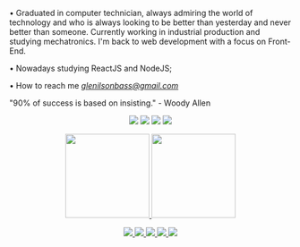 • Graduated in computer technician, always admiring the world of technology and who is always looking to be better than yesterday and never better than someone. Currently working in industrial production and studying mechatronics. I'm back to web development with a focus on Front-End.

• Nowadays studying ReactJS and NodeJS;

• How to reach me *glenilsonbass@gmail.com*

"90% of success is based on insisting." - Woody Allen



<p align="center">
    <a href="https://twitter.com/GlenilsonSantil" target="blank"><img src="https://img.icons8.com/dusk/64/000000/twitter.png"/></a>
	<a href="https://www.instagram.com/glenilsonsantil/" target="blank"><img src="https://img.icons8.com/dusk/64/000000/instagram.png"/></a>
    <a href="https://www.facebook.com/glenilsons/" target="blank"><img src="https://img.icons8.com/dusk/64/000000/facebook.png"/></a>
    <a href="https://www.linkedin.com/in/glenilsonsantil/" target="blank"><img src="https://img.icons8.com/dusk/64/000000/linkedin.png"/></a>
</p>

<p align="center">
	<a href="https://github.com/glenilsonsantil">
	  <img height="150em" src="https://github-readme-stats.vercel.app/api?username=glenilsonsantil&theme=dracula&show_icons=true"/>
	  <img height="150em" src="https://github-readme-stats.vercel.app/api/top-langs/?username=glenilsonsantil&layout=compact&theme=dracula"/>
</p>
<p align="center">
	<img src="https://img.icons8.com/color/48/000000/html-5--v1.png"/>
	<img src="https://img.icons8.com/color/48/000000/css3.png"/>
	<img src="https://img.icons8.com/color/48/000000/javascript.png"/>
	<img src="https://img.icons8.com/office/48/000000/react.png"/>
	<img src="https://img.icons8.com/color/48/000000/nodejs.png"/>
</p>
